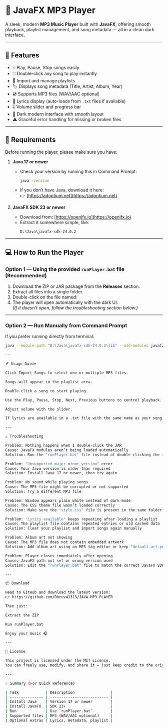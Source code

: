 # 🎵 JavaFX MP3 Player

A sleek, modern **MP3 Music Player** built with **JavaFX**, offering smooth playback, playlist management, and song metadata — all in a clean dark interface.

---

## 🌟 Features

- 🎶 Play, Pause, Stop songs easily  
- 🖱️ Double-click any song to play instantly  
- 📂 Import and manage playlists  
- 🏷️ Displays song metadata (Title, Artist, Album, Year)  
- 💿 Supports MP3 files (WAV/AAC optional)  
- 💬 Lyrics display (auto-loads from `.txt` files if available)  
- 🎚️ Volume slider and progress bar  
- 🖤 Dark modern interface with smooth layout  
- ⚠️ Graceful error handling for missing or broken files  

---

## 🧰 Requirements

Before running the player, please make sure you have:

1. **Java 17 or newer**  
   - Check your version by running this in Command Prompt:
     ```bash
     java -version
     ```
   - If you don’t have Java, download it here:  
     👉 [https://adoptium.net](https://adoptium.net)

2. **JavaFX SDK 23 or newer**  
   - Download from: [https://openjfx.io](https://openjfx.io)  
   - Extract it somewhere simple, like:
     ```
     D:\Java\javafx-sdk-24.0.2
     ```

---

## 💻 How to Run the Player

### Option 1 — Using the provided `runPlayer.bat` file (Recommended)
1. Download the ZIP or JAR package from the **Releases** section.  
2. Extract all files into a single folder.  
3. Double-click on the file named:
4. The player will open automatically with the dark UI.  
*(If it doesn’t open, follow the troubleshooting section below.)*

---

### Option 2 — Run Manually from Command Prompt
If you prefer running directly from terminal:

```bash
java --module-path "D:\Java\javafx-sdk-24.0.2\lib" --add-modules javafx.controls,javafx.fxml,javafx.media -jar JavaMP3Player.jar

---

🪶 Usage Guide

Click Import Songs to select one or multiple MP3 files.

Songs will appear in the playlist area.

Double-click a song to start playing.

Use the Play, Pause, Stop, Next, Previous buttons to control playback.

Adjust volume with the slider.

If lyrics are available in a .txt file with the same name as your song, they will load automatically.

---

⚠️ Troubleshooting

Problem: Nothing happens when I double-click the JAR
Cause: JavaFX modules aren’t being loaded automatically
Solution: Run the "runPlayer.bat" file instead of double-clicking the JAR

Problem: "Unsupported major.minor version" error
Cause: Your Java version is older than required
Solution: Install Java 17 or newer, then try again

Problem: No sound while playing songs
Cause: The MP3 file might be corrupted or not supported
Solution: Try a different MP3 file

Problem: Window appears plain white instead of dark mode
Cause: The CSS theme file wasn’t loaded correctly
Solution: Make sure the "style.css" file is present in the same folder as your JAR

Problem: "Lyrics available" keeps repeating after loading a playlist
Cause: The playlist file contains repeated entries or old cached data
Solution: Clear your playlist and import songs again manually

Problem: Album art not showing
Cause: The MP3 file does not contain embedded artwork
Solution: Add album art using an MP3 tag editor or keep "default_art.png" available in the same folder

Problem: Player closes immediately after opening
Cause: JavaFX path not set or wrong version used
Solution: Edit the "runPlayer.bat" file to match the correct JavaFX SDK path

---

📦 Download

Head to GitHub and download the latest version:
👉 https://github.com/Dhruv41313/JAVA-MP3-PLAYER

Then just:

Extract the ZIP

Run runPlayer.bat

Enjoy your music 🎧

---

🪪 License

This project is licensed under the MIT License.
You can freely use, modify, and share it — just keep credit to the original author.

---

💡 Summary (For Quick Reference)

| Task            | Description                |
| --------------- | -------------------------- |
| Install Java    | Version 17 or newer        |
| Install JavaFX  | SDK 23+                    |
| Run             | Use `runPlayer.bat`        |
| Supported files | MP3 (WAV/AAC optional)     |
| Optional extras | Lyrics, metadata, playlist |
